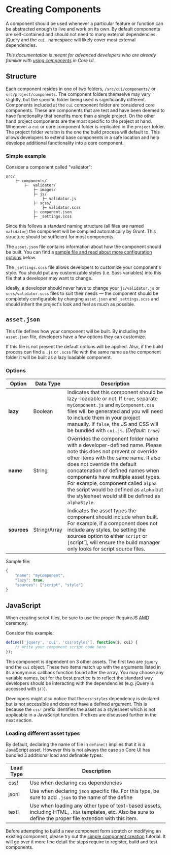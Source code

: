 # Creating Components

A component should be used whenever a particular feature or function can be abstracted enough to live and work on its own. By default components are self-contained and should not need to many external dependencies. jQuery and the `cui.` namespace will likely cover most external dependencies.

*This documentation is meant for advanced developers who are already familiar with [using components](index.html) in Core UI.*

## Structure

Each component resides in one of two folders, `/src/cui/components/` or `src/project/components`. The component folders themselve may vary slightly, but the specific folder being used is significiantly different. Components included at the `cui` component folder are considered core components. These are components that are test and have been deemed to have functionality that benefits more than a single project. On the other hand project components are the most specific to the project at hand. Whenever a `cui` or core component folder is replicated in the `project` folder. The project folder version is the one the build process will default to. This allows developers to extend base components in a safe location and help develope additional functionality into a core component.

### Simple example

Consider a component called "validator":

```
src/
    ├─ components/
        ├─  validator/
            ├─ images/
            ├─ js/
                ├─ validator.js
            ├─ scss/
                ├─ validator.scss
            ├─ component.json
            ├─ _settings.scss
```

Since this follows a standard naming structure (all files are named `validator`) the component will be compiled automatically by Grunt. This structure should be sufficient for most components.

The `asset.json` file contains information about how the component should be built. You can find a [sample file and read about more configuration options](#asset-json) below.

The `_settings.scss` file allows developers to customize your component's style. You should put any customizable styles (i.e. Sass variables) into this file that a developer may want to change.

Ideally, a developer should never have to change your `js/validator.js` or `scss/validator.scss` files to suit their needs &mdash; the component should be completely configurable by changing `asset.json` and `_settings.scss` and should inherit the project's look and feel as much as possible.

## `asset.json`

This file defines how your component will be built. By including the `asset.json` file, developers have a few options they can customize.

If this file is not present the default options will be applied. Also, if the build process can find a `.js` or `.scss` file with the same name as the component folder it will be built as a lazy loadable component.

### Options

Option        | Data Type    | Description
--------------|--------------|-------------
**lazy**      | Boolean | Indicates that this component should be lazy-loadable or not. If `true`, separate `myComponent.js` and `myComponent.css` files will be generated and you will need to include them in your project manually. If `false`, the JS and CSS will be bundled with `cui.js`. *(Default: `true`)*
**name**      | String       | Overrides the component folder name with a developer-defined name. Please note this does not prevent or override other items with the same name. It also does not override the default concatenation of defined names when components have multiple asset types. For example, component called `alpha` the script would be defined as `alpha` but the stylesheet would still be defined as `alphaStyle`.
**sources**    | String/Array | Indicates the asset types the component should include when built. For example, if a component does not include any styles, be setting the sources option to either `script` or `[`script`], will ensure the build manager only looks for script source files.

Sample file:

```js
{
    "name": "myComponent",
    "lazy": true,
    "sources": ["script", "style"]
}
```

## JavaScript

When creating script files, be sure to use the proper RequireJS [AMD](https://en.wikipedia.org/wiki/Asynchronous_module_definition) ceremony.

Consider this example:

```js
define(['jquery', 'cui', 'css!styles'], function($, cui) {
    // Write your component script code here
});
```

This component is dependent on 3 other assets. The first two are `jquery` and the `cui` object. These two items match up with the arguments listed in its anonymous callback function found after the array. You may choose any variable names, but for the best practice is to reflect the standard way developers should be interacting with the dependencies (e.g. jQuery is accessed with `$()`).

Developers might also notice that the `css!styles` dependency is declared but is not accessible and does not have a defined argument. This is because the `css!` prefix identifies the asset as a stylesheet which is not applicable in a JavaScript function. Prefixes are discussed further in the next section.

### Loading different asset types

By default, declaring the name of file in `define()` implies that it is a JavaScript asset. However this is not always the case so Core UI has bundled 3 additional load and definable types:

Load Type | Description
--------- | -----------
css!      | Use when declaring `css` dependencies
json!     | Use when declaring `json` specific file. For this type, be sure to add `.json` to the name of the define
text!     | Use when loading any other type of text-based assets, including HTML, `.hbs` templates, etc. Also be sure to define the proper file extention with this item.

Before attempting to build a new component form scratch or modifying an existing component, please try out the [simple component creation](tutorial.html) tutorial. It will go over it more fine detail the steps require to register, build and test components.
